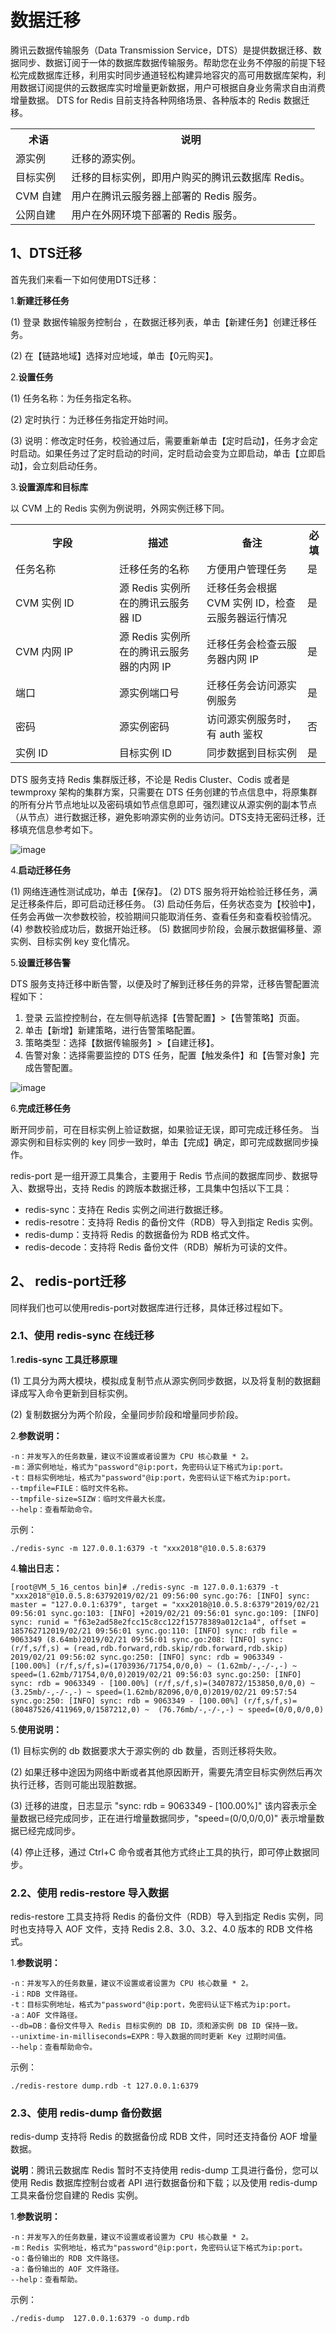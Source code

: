 # 数据迁移
腾讯云数据传输服务（Data Transmission Service，DTS）是提供数据迁移、数据同步、数据订阅于一体的数据库数据传输服务。帮助您在业务不停服的前提下轻松完成数据库迁移，利用实时同步通道轻松构建异地容灾的高可用数据库架构，利用数据订阅提供的云数据库实时增量更新数据，用户可根据自身业务需求自由消费增量数据。 DTS for Redis 目前支持各种网络场景、各种版本的 Redis 数据迁移。

<table>
    <tr>
        <th>术语</th>
        <th>说明</th>
    </tr>
    <tr>
        <td>源实例</td>
        <td>迁移的源实例。</td>
    </tr>
    <tr>
        <td>目标实例</td>
        <td>迁移的目标实例，即用户购买的腾讯云数据库 Redis。</td>
    </tr>
    <tr>
        <td>CVM 自建</td>
        <td>用户在腾讯云服务器上部署的 Redis 服务。</td>
    </tr>
    <tr>
        <td>公网自建</td>
        <td>用户在外网环境下部署的 Redis 服务。</td>
    </tr>
</table>

## 1、DTS迁移

首先我们来看一下如何使用DTS迁移：

1.**新建迁移任务**

(1)	登录 数据传输服务控制台 ，在数据迁移列表，单击【新建任务】创建迁移任务。

(2)	在【链路地域】选择对应地域，单击【0元购买】。

2.**设置任务**

(1)	任务名称：为任务指定名称。

(2)	定时执行：为迁移任务指定开始时间。

(3)	说明：修改定时任务，校验通过后，需要重新单击【定时启动】，任务才会定时启动。如果任务过了定时启动的时间，定时启动会变为立即启动，单击【立即启动】，会立刻启动任务。

3.**设置源库和目标库**

以 CVM 上的 Redis 实例为例说明，外网实例迁移下同。
<table>
    <tr>
        <th width=150>字段</th>
        <th>描述</th>
        <th>备注</th>
        <th>必填</th>
    </tr>
    <tr>
        <td>任务名称</td>
        <td>迁移任务的名称</td>
        <td>方便用户管理任务</td>
        <td>是</td>
    </tr>
    <tr>
        <td>CVM 实例 ID</td>
        <td>源 Redis 实例所在的腾讯云服务器 ID</td>
        <td>迁移任务会根据 CVM 实例 ID，检查云服务器运行情况</td>
        <td>是</td>
    </tr>
    <tr>
        <td>CVM 内网 IP</td>
        <td>源 Redis 实例所在的腾讯云服务器的内网 IP</td>
        <td>迁移任务会检查云服务器内网 IP</td>
        <td>是</td>
    </tr>
    <tr>
        <td>端口</td>
        <td>源实例端口号</td>
        <td>迁移任务会访问源实例服务</td>
        <td>是</td>
    </tr>
    <tr>
        <td>密码</td>
        <td>源实例密码</td>
        <td>访问源实例服务时，有 auth 鉴权</td>
        <td>否</td>
    </tr>
    <tr>
        <td>实例 ID</td>
        <td>目标实例 ID</td>
        <td>同步数据到目标实例</td>
        <td>是</td>
    </tr>
</table>
DTS 服务支持 Redis 集群版迁移，不论是 Redis Cluster、Codis 或者是 tewmproxy 架构的集群方案，只需要在 DTS 任务创建的节点信息中，将原集群的所有分片节点地址以及密码填如节点信息即可，强烈建议从源实例的副本节点（从节点）进行数据迁移，避免影响源实例的业务访问。DTS支持无密码迁移，迁移填充信息参考如下。

![image](../../../Gallerys/tencentdb6-33.jpg)

4.**启动迁移任务**

(1)	网络连通性测试成功，单击【保存】。
(2)	DTS 服务将开始检验迁移任务，满足迁移条件后，即可启动迁移任务。
(3)	启动任务后，任务状态变为【校验中】，任务会再做一次参数校验，校验期间只能取消任务、查看任务和查看校验情况。
(4)	参数校验成功后，数据开始迁移。
(5)	数据同步阶段，会展示数据偏移量、源实例、目标实例 key 变化情况。

5.**设置迁移告警**

DTS 服务支持迁移中断告警，以便及时了解到迁移任务的异常，迁移告警配置流程如下：

1) 登录 云监控控制台，在左侧导航选择【告警配置】>【告警策略】页面。
2) 单击【新增】新建策略，进行告警策略配置。
3) 策略类型：选择【数据传输服务】>【自建迁移】。
4) 告警对象：选择需要监控的 DTS 任务，配置【触发条件】和【告警对象】完成告警配置。

![image](../../../Gallerys/tencentdb6-34.jpg)

6.**完成迁移任务**

断开同步前，可在目标实例上验证数据，如果验证无误，即可完成迁移任务。
当源实例和目标实例的 key 同步一致时，单击【完成】确定，即可完成数据同步操作。

redis-port 是一组开源工具集合，主要用于 Redis 节点间的数据库同步、数据导入、数据导出，支持 Redis 的跨版本数据迁移，工具集中包括以下工具：

* redis-sync：支持在 Redis 实例之间进行数据迁移。
* redis-resotre：支持将 Redis 的备份文件（RDB）导入到指定 Redis 实例。
* redis-dump：支持将 Redis 的数据备份为 RDB 格式文件。
* redis-decode：支持将 Redis 备份文件（RDB）解析为可读的文件。

## 2、 redis-port迁移

同样我们也可以使用redis-port对数据库进行迁移，具体迁移过程如下。

### 2.1、使用 redis-sync 在线迁移

1.**redis-sync 工具迁移原理**

(1)	工具分为两大模块，模拟成复制节点从源实例同步数据，以及将复制的数据翻译成写入命令更新到目标实例。

(2)	复制数据分为两个阶段，全量同步阶段和增量同步阶段。

2.**参数说明：**

```apacheconfig
-n：并发写入的任务数量，建议不设置或者设置为 CPU 核心数量 * 2。
-m：源实例地址，格式为"password"@ip:port，免密码认证下格式为ip:port。
-t：目标实例地址，格式为"password"@ip:port，免密码认证下格式为ip:port。
--tmpfile=FILE：临时文件名称。
--tmpfile-size=SIZW：临时文件最大长度。
--help：查看帮助命令。
```

示例：
```apacheconfig
./redis-sync -m 127.0.0.1:6379 -t "xxx2018"@10.0.5.8:6379
```
4.**输出日志：**
```apacheconfig
[root@VM_5_16_centos bin]# ./redis-sync -m 127.0.0.1:6379 -t "xxx2018"@10.0.5.8:63792019/02/21 09:56:00 sync.go:76: [INFO] sync: master = "127.0.0.1:6379", target = "xxx2018@10.0.5.8:6379"2019/02/21 09:56:01 sync.go:103: [INFO] +2019/02/21 09:56:01 sync.go:109: [INFO] sync: runid = "f63e2ad58e2fcc15c8cc122f15778389a012c1a4", offset = 185762712019/02/21 09:56:01 sync.go:110: [INFO] sync: rdb file = 9063349 (8.64mb)2019/02/21 09:56:01 sync.go:208: [INFO] sync: (r/f,s/f,s) = (read,rdb.forward,rdb.skip/rdb.forward,rdb.skip)
2019/02/21 09:56:02 sync.go:250: [INFO] sync: rdb = 9063349 - [100.00%] (r/f,s/f,s)=(1703936/71754,0/0,0) ~ (1.62mb/-,-/-,-) ~ speed=(1.62mb/71754,0/0,0)2019/02/21 09:56:03 sync.go:250: [INFO] sync: rdb = 9063349 - [100.00%] (r/f,s/f,s)=(3407872/153850,0/0,0) ~ (3.25mb/-,-/-,-) ~ speed=(1.62mb/82096,0/0,0)2019/02/21 09:57:54 sync.go:250: [INFO] sync: rdb = 9063349 - [100.00%] (r/f,s/f,s)=(80487526/411969,0/1587212,0) ~  (76.76mb/-,-/-,-) ~ speed=(0/0,0/0,0)
```
5.**使用说明：**

(1)	目标实例的 db 数据要求大于源实例的 db 数量，否则迁移将失败。

(2)	如果迁移中途因为网络中断或者其他原因断开，需要先清空目标实例然后再次执行迁移，否则可能出现脏数据。

(3)	迁移的进度，日志显示 "sync: rdb = 9063349 - [100.00%]" 该内容表示全量数据已经完成同步，正在进行增量数据同步，"speed=(0/0,0/0,0)" 表示增量数据已经完成同步。

(4)	停止迁移，通过 Ctrl+C 命令或者其他方式终止工具的执行，即可停止数据同步。

### 2.2、使用 redis-restore 导入数据

redis-restore 工具支持将 Redis 的备份文件（RDB）导入到指定 Redis 实例，同时也支持导入 AOF 文件，支持 Redis 2.8、3.0、3.2、4.0 版本的 RDB 文件格式。

1.**参数说明：**
```apacheconfig
-n：并发写入的任务数量，建议不设置或者设置为 CPU 核心数量 * 2。
-i：RDB 文件路径。
-t：目标实例地址，格式为"password"@ip:port，免密码认证下格式为ip:port。
-a：AOF 文件路径。
--db=DB：备份文件导入 Redis 目标实例的 DB ID，须和源实例 DB ID 保持一致。
--unixtime-in-milliseconds=EXPR：导入数据的同时更新 Key 过期时间值。
--help：查看帮助命令。
```
示例：
```apacheconfig
./redis-restore dump.rdb -t 127.0.0.1:6379
```

### 2.3、使用 redis-dump 备份数据

redis-dump 支持将 Redis 的数据备份成 RDB 文件，同时还支持备份 AOF 增量数据。

**说明**：腾讯云数据库 Redis 暂时不支持使用 redis-dump 工具进行备份，您可以使用 Redis 数据库控制台或者 API 进行数据备份和下载；以及使用 redis-dump 工具来备份您自建的 Redis 实例。

1.**参数说明：**
```apacheconfig
-n：并发写入的任务数量，建议不设置或者设置为 CPU 核心数量 * 2。
-m：Redis 实例地址，格式为"password"@ip:port，免密码认证下格式为ip:port。
-o：备份输出的 RDB 文件路径。
-a：备份输出的 AOF 文件路径。
--help：查看帮助。
```
示例：
```apacheconfig
./redis-dump  127.0.0.1:6379 -o dump.rdb
```












